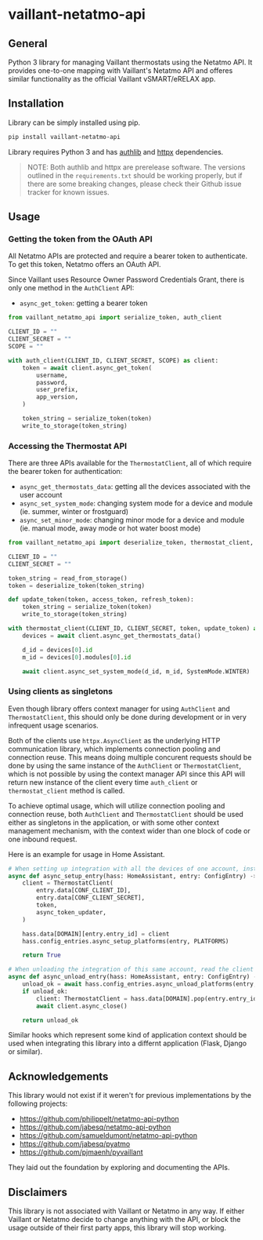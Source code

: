 # vaillant-netatmo-api

## General

Python 3 library for managing Vaillant thermostats using the Netatmo API. It provides one-to-one mapping with Vaillant's Netatmo API and offeres similar functionality as the official Vaillant vSMART/eRELAX app.

## Installation

Library can be simply installed using pip.

```bash
pip install vaillant-netatmo-api
```

Library requires Python 3 and has [authlib](https://github.com/lepture/authlib) and [httpx](https://github.com/encode/httpx) dependencies.

> NOTE: Both authlib and httpx are prerelease software. The versions outlined in the `requirements.txt` should be working properly, but if there are some breaking changes, please check their Github issue tracker for known issues.

## Usage

### Getting the token from the OAuth API

All Netatmo APIs are protected and require a bearer token to authenticate. To get this token, Netatmo offers an OAuth API.

Since Vaillant uses Resource Owner Password Credentials Grant, there is only one method in the `AuthClient` API:

* `async_get_token`: getting a bearer token

```python
from vaillant_netatmo_api import serialize_token, auth_client

CLIENT_ID = ""
CLIENT_SECRET = ""
SCOPE = ""

with auth_client(CLIENT_ID, CLIENT_SECRET, SCOPE) as client:
    token = await client.async_get_token(
        username,
        password,
        user_prefix,
        app_version,
    )

    token_string = serialize_token(token)
    write_to_storage(token_string)
```

### Accessing the Thermostat API

There are three APIs available for the `ThermostatClient`, all of which require the bearer token for authentication:

* `async_get_thermostats_data`: getting all the devices associated with the user account
* `async_set_system_mode`: changing system mode for a device and module (ie. summer, winter or frostguard)
* `async_set_minor_mode`: changing minor mode for a device and module (ie. manual mode, away mode or hot water boost mode)

```python
from vaillant_netatmo_api import deserialize_token, thermostat_client, SystemMode

CLIENT_ID = ""
CLIENT_SECRET = ""

token_string = read_from_storage()
token = deserialize_token(token_string)

def update_token(token, access_token, refresh_token):
    token_string = serialize_token(token)
    write_to_storage(token_string)

with thermostat_client(CLIENT_ID, CLIENT_SECRET, token, update_token) as client:
    devices = await client.async_get_thermostats_data()

    d_id = devices[0].id
    m_id = devices[0].modules[0].id

    await client.async_set_system_mode(d_id, m_id, SystemMode.WINTER)
```

### Using clients as singletons

Even though library offers context manager for using `AuthClient` and `ThermostatClient`, this should only be done during development or in very infrequent usage scenarios.

Both of the clients use `httpx.AsyncClient` as the underlying HTTP communication library, which implements connection pooling and connection reuse. This means doing multiple concurent requests should be done by using the same instance of the `AuthClient` or `ThermostatClient`, which is not possible by using the context manager API since this API will return new instance of the client every time `auth_client` or `thermostat_client` method is called.

To achieve optimal usage, which will utilize connection pooling and connection reuse, both `AuthClient` and `ThermostatClient` should be used either as singletons in the application, or with some other context management mechanism, with the context wider than one block of code or one inbound request.

Here is an example for usage in Home Assistant.

```python
# When setting up integration with all the devices of one account, instantiate and store the client in a configuration memory store
async def async_setup_entry(hass: HomeAssistant, entry: ConfigEntry) -> bool:
    client = ThermostatClient(
        entry.data[CONF_CLIENT_ID],
        entry.data[CONF_CLIENT_SECRET],
        token,
        async_token_updater,
    )

    hass.data[DOMAIN][entry.entry_id] = client
    hass.config_entries.async_setup_platforms(entry, PLATFORMS)

    return True

# When unloading the integration of this same account, read the client and close it manually
async def async_unload_entry(hass: HomeAssistant, entry: ConfigEntry) -> bool:
    unload_ok = await hass.config_entries.async_unload_platforms(entry, PLATFORMS)
    if unload_ok:
        client: ThermostatClient = hass.data[DOMAIN].pop(entry.entry_id)
        await client.async_close()

    return unload_ok
```

Similar hooks which represent some kind of application context should be used when integrating this library into a differnt application (Flask, Django or similar).

## Acknowledgements

This library would not exist if it weren't for previous implementations by the following projects:

* https://github.com/philippelt/netatmo-api-python
* https://github.com/jabesq/netatmo-api-python
* https://github.com/samueldumont/netatmo-api-python
* https://github.com/jabesq/pyatmo
* https://github.com/pjmaenh/pyvaillant

They laid out the foundation by exploring and documenting the APIs.

## Disclaimers

This library is not associated with Vaillant or Netatmo in any way. If either Vaillant or Netatmo decide to change anything with the API, or block the usage outside of their first party apps, this library will stop working.